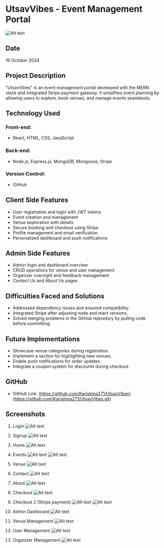 # UtsavVibes - Event Management Portal
![Alt text](logo.png)



## Date
16 October 2024

## Project Description
"UtsavVibes" is an event management portal developed with the MERN stack and integrated Stripe payment gateway. It simplifies event planning by allowing users to explore, book venues, and manage events seamlessly.

## Technology Used
### Front-end:
- React, HTML, CSS, JavaScript

### Back-end:
- Node.js, Express.js, MongoDB, Mongoose, Stripe

### Version Control:
- GitHub

## Client Side Features
- User registration and login with JWT tokens
- Event creation and management
- Venue exploration with details
- Secure booking and checkout using Stripe
- Profile management and email verification
- Personalized dashboard and push notifications

## Admin Side Features
- Admin login and dashboard overview
- CRUD operations for venue and user management
- Organizer oversight and feedback management
- Contact Us and About Us pages

## Difficulties Faced and Solutions
- Addressed dependency issues and ensured compatibility.
- Integrated Stripe after adjusting node and react versions.
- Solved merging problems in the GitHub repository by pulling code before committing.

## Future Implementations
- Showcase venue categories during registration.
- Implement a section for highlighting new venues.
- Enable push notifications for order updates.
- Integrate a coupon system for discounts during checkout.

## GitHub
- GitHub Link: [https://github.com/Karishma271/UtsavVibes](https://github.com/Karishma271/UtsavVibes.git)

## Screenshots
1) Login
![Alt text](image-1.png)

2) Signup
![Alt text](image-2.png)

3) Home
![Alt text](image-3.png)

4) Events
![Alt text](image-4.png)
![Alt text](image-5.png)

5) Venue
![Alt text](image-6.png)

6) Contact
![Alt text](image-7.png)

7) About
![Alt text](image-8.png)

8) Checkout
![Alt text](image-9.png)

9) Checkout 2 (Stripe payment)
![Alt text](image-10.png)
![Alt text](image-11.png)

10) Admin Dashboard
![Alt text](image-12.png)

11) Venue Management
![Alt text](image-13.png)

12) User Management
![Alt text](image-14.png)

13) Organizer Management
![Alt text](image-15.png)

